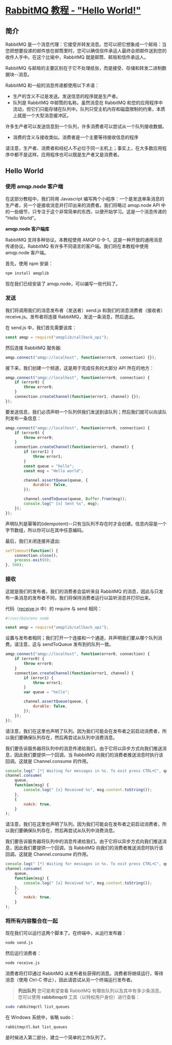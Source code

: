 # [RabbitMQ 教程 - "Hello World!"](https://www.rabbitmq.com/tutorials/tutorial-one-javascript)

## 简介

RabbitMQ 是一个消息代理：它接受并转发消息。您可以把它想象成一个邮局：当您把想要投递的邮件放在邮筒里时，您可以确信信件承运人最终会把邮件送到您的收件人手中。在这个比喻中，RabbitMQ 就是邮筒、邮局和信件承运人。

RabbitMQ 与邮局的主要区别在于它不处理纸张，而是接受、存储和转发二进制数据块--消息。

RabbitMQ 和一般的消息传递都使用以下术语：

-   生产的含义不过是发送。发送信息的程序就是生产者。
-   队列是 RabbitMQ 中邮筒的名称。虽然消息在 RabbitMQ 和您的应用程序中流动，但它们只能存储在队列中。队列只受主机内存和磁盘限制的约束，本质上就是一个大型消息缓冲区。

许多生产者可以发送信息到一个队列，许多消费者可以尝试从一个队列接收数据。

-   消费的含义与接收类似。消费者是一个主要等待接收信息的程序

请注意，生产者、消费者和经纪人不必位于同一主机上；事实上，在大多数应用程序中都不是这样。应用程序也可以既是生产者又是消费者。

## Hello World

### 使用 amqp.node 客户端

在这部分教程中，我们将用 Javascript 编写两个小程序：一个是发送单条消息的生产者，另一个是接收消息并打印出来的消费者。我们将略过 amqp.node API 中的一些细节，只专注于这个非常简单的东西，以便开始学习。这是一个消息传递的 "Hello World"。

**amqp.node 客户端库**

RabbitMQ 支持多种协议。本教程使用 AMQP 0-9-1，这是一种开放的通用消息传递协议。RabbitMQ 有许多不同语言的客户端。我们将在本教程中使用 amqp.node 客户端。

首先，使用 npm 安装：

```bash
npm install amqplib
```

现在我们已经安装了 amqp.node，可以编写一些代码了。

### 发送

我们将调用我们的消息发布者（发送者）send.js 和我们的消息消费者（接收者）receive.js。发布者将连接 RabbitMQ，发送一条消息，然后退出。

在 send.js 中，我们首先需要该库：

```javascript
const amqp = require("amqplib/callback_api");
```

然后连接 RabbitMQ 服务器:

```javascript
amqp.connect("amqp://localhost", function(error0, connection) {});
```

接下来，我们创建一个频道，这是用于完成任务的大部分 API 所在的地方：

```javascript
amqp.connect("amqp://localhost", function(error0, connection) {
    if (error0) {
        throw error0;
    }
    connection.createChannel(function(error1, channel) {});
});
```

要发送信息，我们必须声明一个队列供我们发送到该队列；然后我们就可以向该队列发布一条信息：

```javascript
amqp.connect("amqp://localhost", function(error0, connection) {
    if (error0) {
        throw error0;
    }
    connection.createChannel(function(error1, channel) {
        if (error1) {
            throw error1;
        }
        const queue = "hello";
        const msg = "Hello world";

        channel.assertQueue(queue, {
            durable: false,
        });

        channel.sendToQueue(queue, Buffer.from(msg));
        console.log(" [x] Sent %s", msg);
    });
});
```

声明队列是幂等的(idempotent)--只有当队列不存在时才会创建。信息内容是一个字节数组，所以你可以在其中任意编码。

最后，我们关闭连接并退出:

```javascript
setTimeout(function() {
    connection.close();
    process.exit(0);
}, 500);
```

### 接收

这就是我们的发布者。我们的消费者会监听来自 RabbitMQ 的消息，因此与只发布一条消息的发布者不同，我们将保持消费者运行以监听消息并打印出来。

代码（[receive](../demo/Hello%20World/receive.js).js 中）的 require 与 send 相同：

```javascript
#!/usr/bin/env node

const amqp = require("amqplib/callback_api");
```

设置与发布者相同；我们打开一个连接和一个通道，并声明我们要从哪个队列消费。请注意，这与 sendToQueue 发布到的队列一致。

```javascript
amqp.connect("amqp://localhost", function(error0, connection) {
    if (error0) {
        throw error0;
    }
    connection.createChannel(function(error1, channel) {
        if (error1) {
            throw error1;
        }
        var queue = "hello";

        channel.assertQueue(queue, {
            durable: false,
        });
    });
});
```

请注意，我们在这里也声明了队列。因为我们可能会在发布者之前启动消费者，所以我们要确保队列存在，然后再尝试从队列中消费消息。

我们要告诉服务器将队列中的消息传递给我们。由于它将以异步方式向我们推送消息，因此我们要提供一个回调，当 RabbitMQ 向我们的消费者推送消息时执行该回调。这就是 Channel.consume 的作用。

```javascript
console.log(" [*] Waiting for messages in %s. To exit press CTRL+C", queue);
channel.consume(
    queue,
    function(msg) {
        console.log(" [x] Received %s", msg.content.toString());
    },
    {
        noAck: true,
    }
);
```

请注意，我们在这里也声明了队列。因为我们可能会在发布者之前启动消费者，所以我们要确保队列存在，然后再尝试从队列中消费消息。

我们要告诉服务器将队列中的消息传递给我们。由于它将以异步方式向我们推送消息，因此我们要提供一个回调，当 RabbitMQ 向我们的消费者推送消息时执行该回调。这就是 Channel.consume 的作用。

```javascript
console.log(" [*] Waiting for messages in %s. To exit press CTRL+C", queue);
channel.consume(
    queue,
    function(msg) {
        console.log(" [x] Received %s", msg.content.toString());
    },
    {
        noAck: true,
    }
);
```

### 将所有内容整合在一起

现在我们可以运行这两个脚本了。在终端中，从运行发布器：

```bash
node send.js
```

然后运行消费者：

```bash
node receive.js
```

消费者将打印通过 RabbitMQ 从发布者处获得的消息。消费者将继续运行，等待消息（使用 Ctrl-C 停止），因此请尝试从另一个终端运行发布者。

> **列出队列**
> 您可能希望查看 RabbitMQ 有哪些队列以及其中有多少条消息。您可以使用 **rabbitmqctl** 工具（以特权用户身份）进行查看：

```bash
sudo rabbitmqctl list_queues
```

在 Windows 系统中，省略 sudo：

```bash
rabbitmqctl.bat list_queues
```

是时候进入第二部分，建立一个简单的工作队列了。
